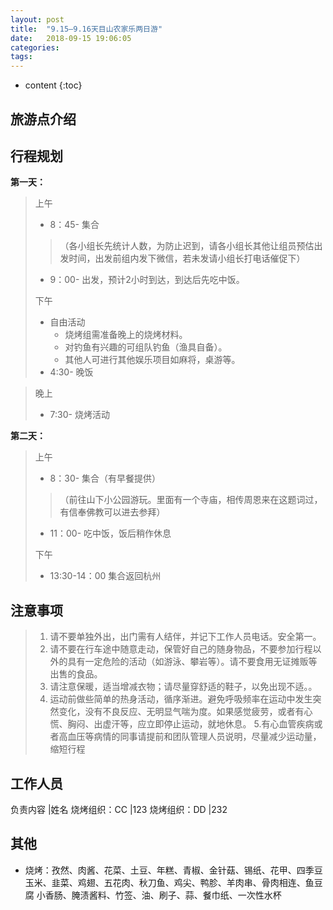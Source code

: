 ```yaml
---
layout: post
title:  "9.15–9.16天目山农家乐两日游"
date:   2018-09-15 19:06:05
categories: 
tags: 
---
```


* content
{:toc}

## 旅游点介绍

## 行程规划

**第一天：**
> 上午
> * 8：45- 集合
> > （各小组长先统计人数，为防止迟到，请各小组长其他让组员预估出发时间，出发前组内发下微信，若未发请小组长打电话催促下）
> * 9：00- 出发，预计2小时到达，到达后先吃中饭。
> 
> 下午
> * 自由活动     
>    * 烧烤组需准备晚上的烧烤材料。
>    * 对钓鱼有兴趣的可组队钓鱼（渔具自备）。
>    * 其他人可进行其他娱乐项目如麻将，桌游等。
> * 4:30- 晚饭

> 晚上
> * 7:30- 烧烤活动

**第二天：**
> 上午
> * 8：30- 集合（有早餐提供）
> > （前往山下小公园游玩。里面有一个寺庙，相传周恩来在这题词过，有信奉佛教可以进去参拜）
> * 11：00- 吃中饭，饭后稍作休息
> 
> 下午
> * 13:30-14：00 集合返回杭州     

## 注意事项

> 1. 请不要单独外出，出门需有人结伴，并记下工作人员电话。安全第一。   
> 2. 请不要在行车途中随意走动，保管好自己的随身物品，不要参加行程以外的具有一定危险的活动（如游泳、攀岩等）。请不要食用无证摊贩等出售的食品。  
> 3. 请注意保暖，适当增减衣物；请尽量穿舒适的鞋子，以免出现不适。。
> 4. 运动前做些简单的热身活动，循序渐进。避免呼吸频率在运动中发生突然变化，没有不良反应、无明显气喘为度。如果感觉疲劳，或者有心慌、胸闷、出虚汗等，应立即停止运动，就地休息。
> 5.有心血管疾病或者高血压等病情的同事请提前和团队管理人员说明，尽量减少运动量，缩短行程

## 工作人员

负责内容    		|姓名
烧烤组织：CC     |123
烧烤组织：DD	    |232

## 其他

* 烧烤：孜然、肉酱、花菜、土豆、年糕、青椒、金针菇、锡纸、花甲、四季豆
玉米、韭菜、鸡翅、五花肉、秋刀鱼、鸡尖、鸭胗、羊肉串、骨肉相连、鱼豆腐
小香肠、腌渍酱料、竹签、油、刷子、蒜、餐巾纸、一次性水杯

